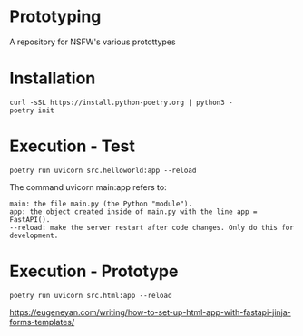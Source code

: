 # Prototyping
A repository for NSFW's various protottypes

# Installation
```shell
curl -sSL https://install.python-poetry.org | python3 -
poetry init
```
# Execution - Test
```shell
poetry run uvicorn src.helloworld:app --reload
```
The command uvicorn main:app refers to:

    main: the file main.py (the Python "module").
    app: the object created inside of main.py with the line app = FastAPI().
    --reload: make the server restart after code changes. Only do this for development.

# Execution - Prototype
```shell
poetry run uvicorn src.html:app --reload
```

https://eugeneyan.com/writing/how-to-set-up-html-app-with-fastapi-jinja-forms-templates/